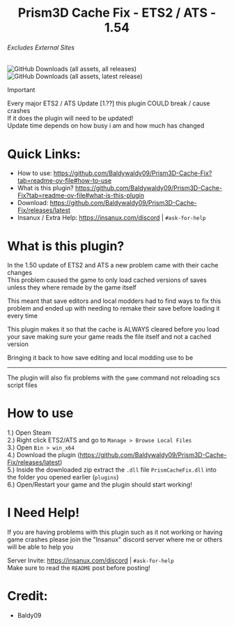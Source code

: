 <h1 align="center">
Prism3D Cache Fix - ETS2 / ATS - 1.54
</h1>

###### *Excludes External Sites*
![GitHub Downloads (all assets, all releases)](https://img.shields.io/github/downloads/Baldywaldy09/Prism3D-Cache-Fix/total?style=flat-square&color=%2300CB9B)
![GitHub Downloads (all assets, latest release)](https://img.shields.io/github/downloads/Baldywaldy09/Prism3D-Cache-Fix/latest/total?style=flat-square&color=%2300CB9B)

> [!IMPORTANT]
> Every major ETS2 / ATS Update [1.??] this plugin COULD break / cause crashes<br>
>  If it does the plugin will need to be updated!<br>
> Update time depends on how busy i am and how much has changed

# Quick Links:
- How to use: https://github.com/Baldywaldy09/Prism3D-Cache-Fix?tab=readme-ov-file#how-to-use
- What is this plugin? https://github.com/Baldywaldy09/Prism3D-Cache-Fix?tab=readme-ov-file#what-is-this-plugin
- Download: https://github.com/Baldywaldy09/Prism3D-Cache-Fix/releases/latest
- Insanux / Extra Help: https://insanux.com/discord | `#ask-for-help`

# What is this plugin?
In the 1.50 update of ETS2 and ATS a new problem came with their cache changes <br>
This problem caused the game to only load cached versions of saves unless they where remade by the game itself<br>

This meant that save editors and local modders had to find ways to fix this problem and ended up with needing to remake their save before loading it every time<br>

This plugin makes it so that the cache is ALWAYS cleared before you load your save making sure your game reads the file itself and not a cached version<br>

Bringing it back to how save editing and local modding use to be

---
The plugin will also fix problems with the `game` command not reloading scs script files

# How to use
1.) Open Steam<br>
2.) Right click ETS2/ATS and go to `Manage > Browse Local Files`<br>
3.) Open `Bin > win_x64`<br>
4.) Download the plugin (https://github.com/Baldywaldy09/Prism3D-Cache-Fix/releases/latest)<br>
5.) Inside the downloaded zip extract the `.dll` file `PrismCacheFix.dll` into the folder you opened earlier (`plugins`)<br>
6.) Open/Restart your game and the plugin should start working!<br>

# I Need Help!
If you are having problems with this plugin such as it not working or having game crashes please join the "Insanux" discord server where me or others will be able to help you<br>

Server Invite: https://insanux.com/discord | `#ask-for-help`
<br>
Make sure to read the `README` post before posting!

# Credit: 
- Baldy09
